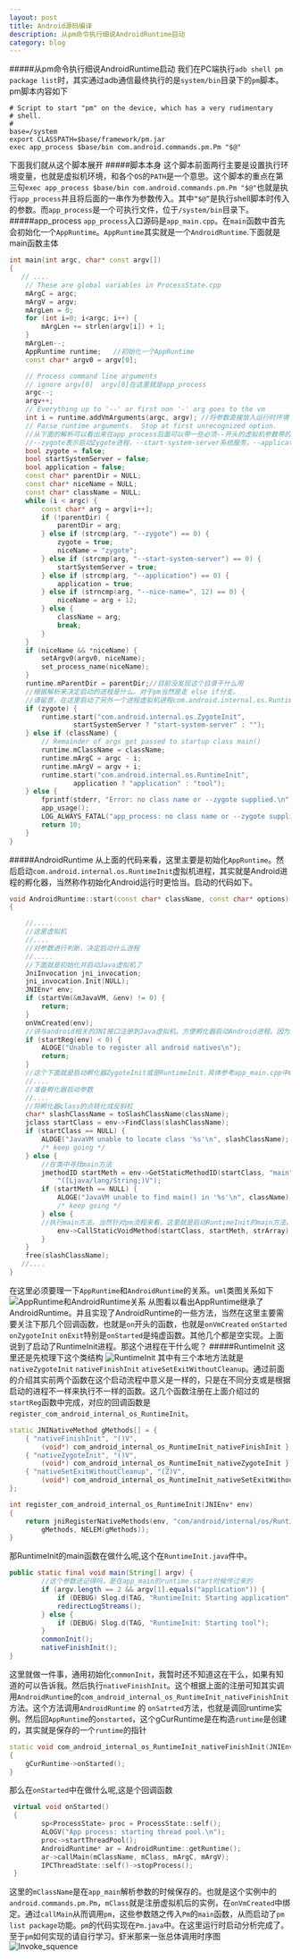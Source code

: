 ```yaml
---
layout: post
title: Android源码编译
description: 从pm命令执行细说AndroidRuntime启动
category: blog
---
```

#####从pm命令执行细说AndroidRuntime启动
我们在PC端执行`adb shell pm package list`时，其实通过adb通信最终执行的是`system/bin`目录下的`pm`脚本。pm脚本内容如下

```shell
# Script to start "pm" on the device, which has a very rudimentary
# shell.
#
base=/system
export CLASSPATH=$base/framework/pm.jar
exec app_process $base/bin com.android.commands.pm.Pm "$@"
```

下面我们就从这个脚本展开
#####脚本本身
这个脚本前面两行主要是设置执行环境变量，也就是虚拟机环境，和各个`OS`的`PATH`是一个意思。这个脚本的重点在第三句`exec app_process $base/bin com.android.commands.pm.Pm "$@"`也就是执行`app_process`并且将后面的一串作为参数传入。其中`“$@”`是执行shell脚本时传入的参数。而`app_process`是一个可执行文件，位于`/system/bin`目录下。
#####app\_process
`app_process`入口源码是`app_main.cpp`。在`main`函数中首先会初始化一个`AppRuntime`。`AppRuntime`其实就是一个`AndroidRuntime`.下面就是main函数主体

```cpp
int main(int argc, char* const argv[])
{
   // ....
    // These are global variables in ProcessState.cpp
    mArgC = argc;
    mArgV = argv;
    mArgLen = 0;
    for (int i=0; i<argc; i++) {
        mArgLen += strlen(argv[i]) + 1;
    }
    mArgLen--;
    AppRuntime runtime;   //初始化一个AppRuntime
    const char* argv0 = argv[0];

    // Process command line arguments
    // ignore argv[0]  argv[0]在这里就是app_process
    argc--;
    argv++;
    // Everything up to '--' or first non '-' arg goes to the vm
    int i = runtime.addVmArguments(argc, argv); //将参数直接放入运行时环境
    // Parse runtime arguments.  Stop at first unrecognized option.
    //从下面的解析可以看出来在app_process后面可以带一些必须--开头的虚拟机参数带的参数主要是
    //--zygote表示启动Zygote进程，--start-system-server系统服务，--application应用，--nice-name进程名称。然后没有--第一个参数是parentDir,对应到pm启动脚本就是/system/bin.第二个从参数是虚拟机要启动的包名也就是com.android.commands.pm.Pm
    bool zygote = false;
    bool startSystemServer = false;
    bool application = false;
    const char* parentDir = NULL;
    const char* niceName = NULL;
    const char* className = NULL;
    while (i < argc) {
        const char* arg = argv[i++];
        if (!parentDir) {
            parentDir = arg;
        } else if (strcmp(arg, "--zygote") == 0) {
            zygote = true;
            niceName = "zygote";
        } else if (strcmp(arg, "--start-system-server") == 0) {
            startSystemServer = true;
        } else if (strcmp(arg, "--application") == 0) {
            application = true;
        } else if (strncmp(arg, "--nice-name=", 12) == 0) {
            niceName = arg + 12;
        } else {
            className = arg;
            break;
        }
    }
    if (niceName && *niceName) {
        setArgv0(argv0, niceName);
        set_process_name(niceName);
    }
    runtime.mParentDir = parentDir;//目前没发现这个目录干什么用
    //根据解析来决定启动的进程是什么。对于pm当然是走 else if分支。
    //请留意，在这里启动了另外一个进程虚拟机进程com.android.internal.os.RuntimeInit.
    if (zygote) {
        runtime.start("com.android.internal.os.ZygoteInit",
                startSystemServer ? "start-system-server" : "");
    } else if (className) {
        // Remainder of args get passed to startup class main()
        runtime.mClassName = className;
        runtime.mArgC = argc - i;
        runtime.mArgV = argv + i;
        runtime.start("com.android.internal.os.RuntimeInit",
                application ? "application" : "tool");
    } else {
        fprintf(stderr, "Error: no class name or --zygote supplied.\n");
        app_usage();
        LOG_ALWAYS_FATAL("app_process: no class name or --zygote supplied.");
        return 10;
    }
}
```
#####AndroidRuntime
从上面的代码来看，这里主要是初始化`AppRuntime`。然后启动`com.android.internal.os.RuntimeInit`虚拟机进程，其实就是Android进程的孵化器，当然称作初始化Android运行时更恰当。启动的代码如下。

```cpp
void AndroidRuntime::start(const char* className, const char* options)
{

	//.....
    //这里虚拟机
    //....
    //对参数进行判断，决定启动什么进程
    //.....
    //下面就是初始化并启动Java虚拟机了
    JniInvocation jni_invocation;
    jni_invocation.Init(NULL);
    JNIEnv* env;
    if (startVm(&mJavaVM, &env) != 0) {
        return;
    }
    onVmCreated(env);
   	//讲与android相关的JNI接口注册到Java虚拟机。方便孵化器启动Android进程。因为孵化器需要使用到Android自己需要的JNI接口。这里科一看下startReg实现，我就不详述了。里面主要使用到了一个gRegJNI数组，这个数组是一个函数指针，和每个android底层需要注册JNI的类对应。通过循环这个数组执行指针函数进行注册。
    if (startReg(env) < 0) {
        ALOGE("Unable to register all android natives\n");
        return;
    }
	//这个下面就是启动孵化器ZygoteInit或是RuntimeInit.具体参考app_main.cpp中main函数结尾启动部分。
    //....
    //准备孵化器启动参数
    //....
	//将孵化器class的点转化成反斜杠
    char* slashClassName = toSlashClassName(className);
    jclass startClass = env->FindClass(slashClassName);
    if (startClass == NULL) {
        ALOGE("JavaVM unable to locate class '%s'\n", slashClassName);
        /* keep going */
    } else {
        //在类中寻找main方法
        jmethodID startMeth = env->GetStaticMethodID(startClass, "main",
            "([Ljava/lang/String;)V");
        if (startMeth == NULL) {
            ALOGE("JavaVM unable to find main() in '%s'\n", className);
            /* keep going */
        } else {
        //执行main方法。当然针对pm流程来看，这里就是启动RuntimeInit的main方法。
            env->CallStaticVoidMethod(startClass, startMeth, strArray);
        }
    }
    free(slashClassName);
   //....
}
```

在这里必须要理一下`AppRuntime`和`AndroidRuntime`的关系。`uml`类图关系如下
![AppRuntime和AndroidRuntime关系](../../images/androidruntime/AndroidRuntime.png "Title")
从图看以看出AppRuntime继承了AndroidRuntime。并且实现了AndroidRuntime的一些方法，当然在这里主要需要关注下那几个回调函数，也就是`on`开头的函数，也就是`onVmCreated` `onStarted` `onZygoteInit` `onExit`特别是`onStarted`是纯虚函数。其他几个都是空实现。上面说到了启动了RuntimeInit进程。那这个进程在干什么呢？
#####RuntimeInit
这里还是先梳理下这个类结构
![RuntimeInit](../../images/androidruntime/RuntimeInit.png "Title")
其中有三个本地方法就是`nativeZygoteInit` `nativeFinishInit` `ativeSetExitWithoutCleanup`。通过前面的介绍其实前两个函数在这个启动流程中意义是一样的，只是在不同分支或是根据启动的进程不一样来执行不一样的函数。这几个函数注册在上面介绍过的`startReg`函数中完成，对应的回调函数是`register_com_android_internal_os_RuntimeInit`。

```cpp
static JNINativeMethod gMethods[] = {
    { "nativeFinishInit", "()V",
        (void*) com_android_internal_os_RuntimeInit_nativeFinishInit },
    { "nativeZygoteInit", "()V",
        (void*) com_android_internal_os_RuntimeInit_nativeZygoteInit },
    { "nativeSetExitWithoutCleanup", "(Z)V",
        (void*) com_android_internal_os_RuntimeInit_nativeSetExitWithoutCleanup },
};

int register_com_android_internal_os_RuntimeInit(JNIEnv* env)
{
    return jniRegisterNativeMethods(env, "com/android/internal/os/RuntimeInit",
        gMethods, NELEM(gMethods));
}
```

那RuntimeInit的main函数在做什么呢,这个在`RuntimeInit.java`件中。

```java
public static final void main(String[] argv) {
		//这个参数还记得吗，是在app_main的runtime.start时候传过来的
        if (argv.length == 2 && argv[1].equals("application")) {
            if (DEBUG) Slog.d(TAG, "RuntimeInit: Starting application");
            redirectLogStreams();
        } else {
            if (DEBUG) Slog.d(TAG, "RuntimeInit: Starting tool");
        }
        commonInit();
        nativeFinishInit();
}
```
这里就做一件事，通用初始化`commonInit`，我暂时还不知道这在干么，如果有知道的可以告诉我。然后执行`nativeFinishInit`。这个根据上面的注册可知其实调用`AndroidRuntime`的`com_android_internal_os_RuntimeInit_nativeFinishInit`方法。这个方法调用`AndroidRuntime` 的 `onSatrted`方法，也就是调回runtime实例。然后回`AppRuntime`的`onstarted`，这个gCurRuntime是在构造`runtime`是创建的，其实就是保存的一个`runtime`的指针
```cpp
static void com_android_internal_os_RuntimeInit_nativeFinishInit(JNIEnv* env, jobject clazz)
{
    gCurRuntime->onStarted();
}
```
那么在`onStarted`中在做什么呢,这是个回调函数

```cpp
 virtual void onStarted()
 {
        sp<ProcessState> proc = ProcessState::self();
        ALOGV("App process: starting thread pool.\n");
        proc->startThreadPool();
        AndroidRuntime* ar = AndroidRuntime::getRuntime();
        ar->callMain(mClassName, mClass, mArgC, mArgV);
        IPCThreadState::self()->stopProcess();
 }
```
这里的`mClassName`是在`app_main`解析参数的时候保存的。也就是这个实例中的`android.commands.pm.Pm`，`mClass`就是注册虚拟机后的实例，在`onVmCreated`中绑定。通过`callMain`从而调用`pm`，这些参数随之传入`Pm`的`main`函数，从而启动了`pm list package`功能。`pm`的代码实现在`Pm.java`中。在这里运行时启动分析完成了。至于`pm`如何实现的请自行学习。虾米那来一张总体调用时序图
![Invoke_squence](../../images/androidruntime/invoke_sq.png "Title")